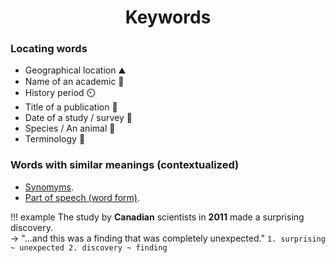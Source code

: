 ## <h1 style="text-align: center;">Keywords</h1>
### Locating words
- Geographical location ⛰️
- Name of an academic 🧪
- History period ⏲️
- Title of a publication 📰
- Date of a study / survey 📅
- Species / An animal 🐶
- Terminology 📘
### Words with similar meanings (contextualized)
- [Synomyms](synonymslist.md).
- [Part of speech (word form)](wordform.md).

!!! example
    The study by **Canadian** scientists in **2011** made a surprising discovery. <br/> $\rightarrow$ "...and this was a finding that was completely unexpected."
    ```
    1. surprising ~ unexpected
    2. discovery ~ finding
    ```